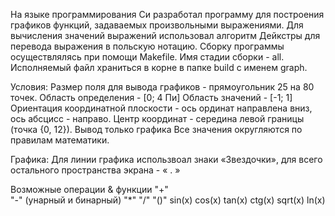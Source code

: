На языке программирования Си разработал программу для построения графиков функций, задаваемых произвольными выражениями. Для вычисления значений выражений использовал алгоритм Дейкстры для перевода выражения в польскую нотацию. 
Сборку программы осуществлялясь при помощи Makefile. Имя стадии сборки - all. Исполняемый файл храниться в корне в папке build с именем graph.

Условия:
Размер поля для вывода графиков - прямоугольник 25 на 80 точек.
Область определения - [0; 4 Пи]
Область значений - [-1; 1] 
Ориентация координатной плоскости - ось ординат направлена вниз, ось абсцисс - направо.
Центр координат - середина левой границы (точка {0, 12}).
Вывод только графика
Все значения округляются по правилам математики.

Графика:
Для линии графика использвоал знаки «Звездочки», для всего остального пространства экрана - « . » 


Возможные операции & функции 
"+"  
"-" (унарный и бинарный) 
"*" 
"/" 
"()" 
sin(x) 
cos(x) 
tan(x) 
ctg(x) 
sqrt(x) 
ln(x)
